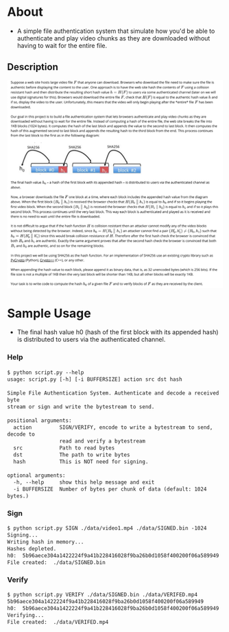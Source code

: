 # About
- A simple file authentication system that simulate how you'd be able to authenticate and play video chunks as they are downloaded without having to wait for the entire file.

## Description
![Simple File Authentication System](./data/task.png)

# Sample Usage
- The final hash value h0 (hash of the first block with its appended hash) is distributed to users via the authenticated channel.

### Help
```
$ python script.py --help
usage: script.py [-h] [-i BUFFERSIZE] action src dst hash

Simple File Authentication System. Authenticate and decode a received byte
stream or sign and write the bytestream to send.

positional arguments:
  action         SIGN/VERIFY, encode to write a bytestream to send, decode to
                 read and verify a bytestream
  src            Path to read bytes
  dst            The path to write bytes
  hash           This is NOT need for signing.

optional arguments:
  -h, --help     show this help message and exit
  -i BUFFERSIZE  Number of bytes per chunk of data (default: 1024 bytes.)
```

### Sign
```
$ python script.py SIGN ./data/video1.mp4 ./data/SIGNED.bin -1024
Signing...
Writing hash in memory...
Hashes depleted.
h0:  5b96aece304a1422224f9a41b228416028f9ba26b0d1058f400200f06a589949
File created:  ./data/SIGNED.bin
```

### Verify
```
$ python script.py VERIFY ./data/SIGNED.bin ./data/VERIFED.mp4 5b96aece304a1422224f9a41b228416028f9ba26b0d1058f400200f06a589949
h0:  5b96aece304a1422224f9a41b228416028f9ba26b0d1058f400200f06a589949
Verifying...
File created:  ./data/VERIFED.mp4
```
